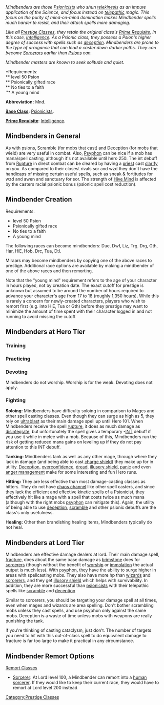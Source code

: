 *Mindbenders are those [Psionicists](:Category:_Psionicists "wikilink")
who shun
[telekinesis](:Category:_Telekinetic_Skills_And_Spells "wikilink") as an
impure application of the Science, and focus instead on
[telepathic](:Category:_Telepathic_Skills_And_Spells "wikilink") magic.
This focus on the purity of mind-on-mind domination makes Mindbender
spells much harder to resist, and their attack spells more damaging.*

*Like all [Prestige Classes](:Category:_Prestige_Classes "wikilink"),
they retain the original class's [Prime
Requisite](Prime_Requisite "wikilink"), in this case,
[Intelligence](Intelligence "wikilink"). As a Psionic class, they
possess a Psion's higher degree of success with spells such as
[deception](Deception "wikilink"). Mindbenders are prone to the type of
arrogance that can lead a caster down darker paths. They can become
[Sorcerors](:Category:_Sorcerers "wikilink") earlier than
[Psions](:Category:_Psionicists "wikilink") can.*

*Mindbender masters are known to seek solitude and quiet.*

*Requirements:  
*\* level 50 Psion  
*\* Psionically gifted race  
*\* No ties to a faith  
''\* A young mind

**Abbreviation:** Mnd.

**[Base Class](:Category:_Core_Classes "wikilink"):**
[Psionicists](:Category:_Psionicists "wikilink").

**[Prime Requisite](Prime_Requisite "wikilink"):**
[Intelligence](Intelligence "wikilink").

## Mindbenders in General

As with [psions](:Category:_Psionicists "wikilink"),
[Scramble](Scramble "wikilink") (for mobs that cast) and
[Deception](Deception "wikilink") (for mobs that wield) are very useful
in combat. Also, [Psyphon](Psyphon "wikilink") can be nice if a mob has
mana/spell casting, although it's not available until hero 250. The int
debuff from [Rupture](Rupture "wikilink") in direct combat can be
cleared by having a [priest](:Category:_Priests "wikilink") cast
[clarify](Clarify "wikilink") on you. As compared to their closest
rivals sor and wzd they don't have the handicaps of missing certain
useful spells, such as sneak & fortitudes for wzd and awen and sanctuary
for sor. The strength of [Hive Mind](Hive_Mind "wikilink") is affected
by the casters racial psionic bonus (psionic spell cost reduction).

## Mindbender Creation

Requirements:

-   level 50 Psion
-   Psionically gifted race
-   No ties to a faith
-   A young mind

The following races can become mindbenders: Due, Dwf, Liz, Trg, Drg,
Gth, Har, HiE, Hob, Drc, Tua, DtI.

Miraars may become mindbenders by copying one of the above races to
prestige. Additional race options are available by making a mindbender
of one of the above races and then remorting.

Note that the "young mind" requirement refers to the age of your
character in hours played, not by creation date. The exact cutoff for
prestige is unknown but assumed to be around the number of hours
required to advance your character's age from 17 to 18 (roughly 1,350
hours). While this is rarely a concern for newly-created characters,
players who wish to remort first (e.g. into HiE, Tua or Gth) before they
prestige may want to minimize the amount of time spent with their
character logged in and not running to avoid missing the cutoff.

## Mindbenders at Hero Tier

### Training

### Practicing

### Devoting

Mindbenders do not worship. Worship is for the weak. Devoting does not
apply.

### Fighting

**Soloing:** Mindbenders have difficulty soloing in comparison to Mages
and other spell casting classes. Even though they can surge as high as
5, they rely on [ultrablast](ultrablast "wikilink") as their main damage
spell up until Hero 101. When Mindbenders receive the spell
[rupture](rupture "wikilink"), it does as much damage as
[disintegrate](disintegrate "wikilink"), but unfortunately the spell
gives a temporary -[INT](Intelligence "wikilink") debuff if you use it
while in melee with a mob. Because of this, Mindbenders run the risk of
getting reduced mana gains on leveling up if they do not pay attention
to this INT debuff.

**Tanking:** Mindbenders tank as well as any other mage, through where
they lack in damage (and being able to cast [charge
shield](Charge_Shield "wikilink")) they make up for in utility.
[Deception](Deception "wikilink"),
[overconfidence](Overconfidence "wikilink"), [dread](dread "wikilink"),
[illusory shield](Illusory_Shield "wikilink"), [panic](panic "wikilink")
and even [anger management](Anger_Management "wikilink") make for some
interesting and fun Hero runs.

**Hitting:** They are less effective than most damage-casting classes as
hitters. They do not have [chaos channel](Chaos_Channel "wikilink") like
other spell casters, and since they lack the efficient and effective
kinetic spells of a Psionicist, they effectively hit like a mage with a
spell that costs twice as much mana (although with the right mobs
[psyphon](psyphon "wikilink") can mitigate this). Again, the utility of
being able to use [deception](deception "wikilink"),
[scramble](scramble "wikilink") and other psionic debuffs are the
class's only usefulness.

**Healing:** Other then brandishing healing items, Mindbenders typically
do not heal.

## Mindbenders at Lord Tier

Mindbenders are effective damage dealers at lord. Their main damage
spell, [fracture](Fracture "wikilink"), does about the same base damage
as [brimstone](Brimstone "wikilink") does for
[sorcerers](:Category:_Sorcerers "wikilink") (though without the benefit
of [worship](Worship "wikilink") or [immolation](Immolation "wikilink")
the actual output is much less). With [psyphon](psyphon "wikilink"),
they have the ability to surge higher in areas with spellcasting mobs.
They also have more hp than [wizards](:Category:_Wizards "wikilink") and
[sorcerers](:Category:_Sorcerers "wikilink"), and they get [illusory
shield](Illusory_Shield "wikilink") which helps with survivability. In
addition, they are more successful than
[psionicists](:Category:_Psionicists "wikilink") with their telepathic
spells like [scramble](scramble "wikilink") and
[deception](deception "wikilink").

Similar to sorcerers, you should be targeting your damage spell at all
times, even when mages and wizards are area spelling. Don't bother
scrambling mobs unless they cast spells, and use psyphon only against
the same mobs. Deception is a waste of time unless mobs with weapons are
really punishing the tank.

If you're thinking of casting cataclysm, just don't. The number of
targets you need to hit with this out-of-class spell to do equivalent
damage to fracture is far too large to make it practical in any
circumstance.

## Mindbender Remort Options

[Remort Classes](:Category:_Remort_Classes "wikilink")

-   [Sorcerer](:Category:_Sorcerers "wikilink"): At Lord level 100, a
    Mindbender can remort into a [human](human "wikilink")
    [sorcerer](:Category:_Sorcerers "wikilink"). If they would like to
    keep their current race, they would have to remort at Lord level 200
    instead.

[Category:Prestige Classes](Category:Prestige_Classes "wikilink")
